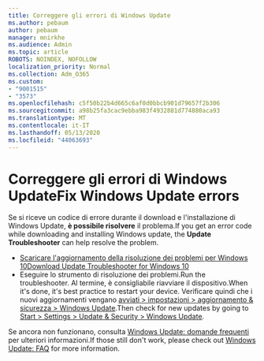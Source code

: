 ```yaml
---
title: Correggere gli errori di Windows Update
ms.author: pebaum
author: pebaum
manager: mnirkhe
ms.audience: Admin
ms.topic: article
ROBOTS: NOINDEX, NOFOLLOW
localization_priority: Normal
ms.collection: Adm_O365
ms.custom:
- "9001515"
- "3573"
ms.openlocfilehash: c5f50b22b4d665c6af0d0bbcb901d79657f2b306
ms.sourcegitcommit: a98b25fa3cac9ebba983f4932881d774880aca93
ms.translationtype: MT
ms.contentlocale: it-IT
ms.lasthandoff: 05/13/2020
ms.locfileid: "44063693"
---
```

# <a name="fix-windows-update-errors"></a><span data-ttu-id="8902d-102">Correggere gli errori di Windows Update</span><span class="sxs-lookup"><span data-stu-id="8902d-102">Fix Windows Update errors</span></span>

<span data-ttu-id="8902d-103">Se si riceve un codice di errore durante il download e l'installazione di Windows Update, **è possibile risolvere** il problema.</span><span class="sxs-lookup"><span data-stu-id="8902d-103">If you get an error code while downloading and installing Windows update, the **Update Troubleshooter** can help resolve the problem.</span></span>

- [<span data-ttu-id="8902d-104">Scaricare l'aggiornamento della risoluzione dei problemi per Windows 10</span><span class="sxs-lookup"><span data-stu-id="8902d-104">Download Update Troubleshooter for Windows 10</span></span>](https://support.microsoft.com/help/4027322/windows-update-troubleshooter)
- <span data-ttu-id="8902d-105">Eseguire lo strumento di risoluzione dei problemi.</span><span class="sxs-lookup"><span data-stu-id="8902d-105">Run the troubleshooter.</span></span> <span data-ttu-id="8902d-106">Al termine, è consigliabile riavviare il dispositivo.</span><span class="sxs-lookup"><span data-stu-id="8902d-106">When it's done, it's best practice to restart your device.</span></span> <span data-ttu-id="8902d-107">Verificare quindi che i nuovi aggiornamenti vengano [avviati > impostazioni > aggiornamento & sicurezza > Windows Update](ms-settings:windowsupdate).</span><span class="sxs-lookup"><span data-stu-id="8902d-107">Then check for new updates by going to [Start > Settings > Update & Security > Windows Update](ms-settings:windowsupdate).</span></span>

<span data-ttu-id="8902d-108">Se ancora non funzionano, consulta [Windows Update: domande frequenti](https://support.microsoft.com/help/12373/windows-update-faq) per ulteriori informazioni.</span><span class="sxs-lookup"><span data-stu-id="8902d-108">If those still don't work, please check out [Windows Update: FAQ](https://support.microsoft.com/help/12373/windows-update-faq) for more information.</span></span>
